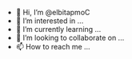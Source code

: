 - 👋 Hi, I’m @elbitapmoC
- 👀 I’m interested in ...
- 🌱 I’m currently learning ...
- 💞️ I’m looking to collaborate on ...
- 📫 How to reach me ...

<!---
elbitapmoC/elbitapmoC is a ✨ special ✨ repository because its `README.md` (this file) appears on your GitHub profile.
You can click the Preview link to take a look at your changes.
--->
